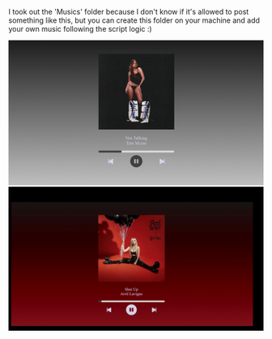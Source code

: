 I took out the 'Musics' folder because I don't know if it's allowed to post something like this, but you can create this folder on your machine and add your own music following the script logic :)

<div align="center">
    <img src="./assets/Player.png" width="550">
    <img src="./assets/player.gif" width="800">
</div>
